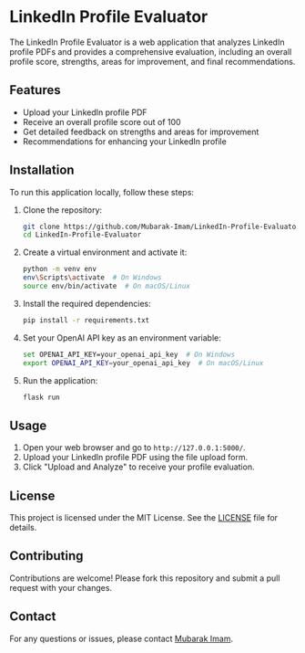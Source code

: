 # LinkedIn Profile Evaluator

The LinkedIn Profile Evaluator is a web application that analyzes LinkedIn profile PDFs and provides a comprehensive evaluation, including an overall profile score, strengths, areas for improvement, and final recommendations.

## Features

- Upload your LinkedIn profile PDF
- Receive an overall profile score out of 100
- Get detailed feedback on strengths and areas for improvement
- Recommendations for enhancing your LinkedIn profile

## Installation

To run this application locally, follow these steps:

1. Clone the repository:
    ```bash
    git clone https://github.com/Mubarak-Imam/LinkedIn-Profile-Evaluator.git
    cd LinkedIn-Profile-Evaluator
    ```

2. Create a virtual environment and activate it:
    ```bash
    python -m venv env
    env\Scripts\activate  # On Windows
    source env/bin/activate  # On macOS/Linux
    ```

3. Install the required dependencies:
    ```bash
    pip install -r requirements.txt
    ```

4. Set your OpenAI API key as an environment variable:
    ```bash
    set OPENAI_API_KEY=your_openai_api_key  # On Windows
    export OPENAI_API_KEY=your_openai_api_key  # On macOS/Linux
    ```

5. Run the application:
    ```bash
    flask run
    ```

## Usage

1. Open your web browser and go to `http://127.0.0.1:5000/`.
2. Upload your LinkedIn profile PDF using the file upload form.
3. Click "Upload and Analyze" to receive your profile evaluation.

## License

This project is licensed under the MIT License. See the [LICENSE](LICENSE) file for details.

## Contributing

Contributions are welcome! Please fork this repository and submit a pull request with your changes.

## Contact

For any questions or issues, please contact [Mubarak Imam](https://github.com/Mubarak-Imam).

